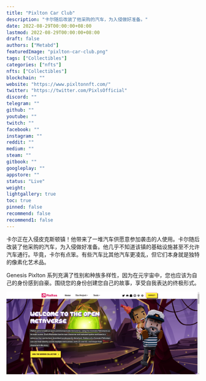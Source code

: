 ```yaml
---
title: "Pixlton Car Club"
description: "卡尔随后改装了他采购的汽车，为入侵做好准备。"
date: 2022-08-29T00:00:00+08:00
lastmod: 2022-08-29T00:00:00+08:00
draft: false
authors: ["Metabd"]
featuredImage: "pixlton-car-club.png"
tags: ["Collectibles"]
categories: ["nfts"]
nfts: ["Collectibles"]
blockchain: ""
website: "https://www.pixltonnft.com/"
twitter: "https://twitter.com/PixlsOfficial"
discord: ""
telegram: ""
github: ""
youtube: ""
twitch: ""
facebook: ""
instagram: ""
reddit: ""
medium: ""
steam: ""
gitbook: ""
googleplay: ""
appstore: ""
status: "Live"
weight: 
lightgallery: true
toc: true
pinned: false
recommend: false
recommend1: false
---
```

卡尔正在入侵皮克斯顿镇！他带来了一堆汽车供愿意参加袭击的人使用。卡尔随后改装了他采购的汽车，为入侵做好准备。他几乎不知道该镇的基础设施甚至不允许汽车通行。毕竟，卡尔有点笨。有些汽车比其他汽车更凌乱，但它们本身就是独特的像素化艺术品。

Genesis Pixlton 系列充满了性别和种族多样性，因为在元宇宙中，您也应该为自己的身份感到自豪。围绕您的身份创建您自己的故事，享受自我表达的终极形式。

![nft](1423134213_new.png)